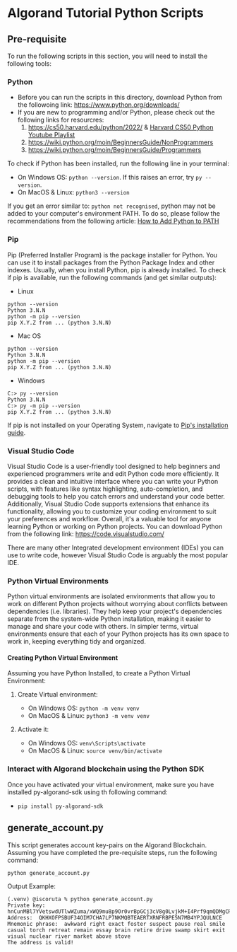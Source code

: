 # Algorand Tutorial Python Scripts

## Pre-requisite
To run the following scripts in this section, you will need to install the following tools:

### Python

- Before you can run the scripts in this directory, download Python from the followoing link: https://www.python.org/downloads/
- If you are new to programming and/or Python, please check out the following links for resourcres:
    1. https://cs50.harvard.edu/python/2022/ & [Harvard CS50 Python Youtube Playlist](https://www.youtube.com/playlist?list=PLhQjrBD2T3817j24-GogXmWqO5Q5vYy0V)
    2. https://wiki.python.org/moin/BeginnersGuide/NonProgrammers
    3. https://wiki.python.org/moin/BeginnersGuide/Programmers

To check if Python has been installed, run the following line in your terminal:
- On Windows OS: `python --version`. If this raises an error, try `py --version`.
- On MacOS & Linux: `python3 --version`

If you get an error similar to: `python not recognised`, python may not be added to your computer's environment PATH. To do so, please follow the recommendations from the following article: [How to Add Python to PATH](https://realpython.com/add-python-to-path/#how-to-add-python-to-path-on-windows)

### Pip
Pip (Preferred Installer Program) is the package installer for Python. You can use it to install packages from the Python Package Index and other indexes. Usually, when you install Python, pip is already installed. To check if pip is available, run the following commands (and get similar outputs):

- Linux
```
python --version
Python 3.N.N
python -m pip --version
pip X.Y.Z from ... (python 3.N.N)
```
- Mac OS
```
python --version
Python 3.N.N
python -m pip --version
pip X.Y.Z from ... (python 3.N.N)
```

- Windows
```
C:> py --version
Python 3.N.N
C:> py -m pip --version
pip X.Y.Z from ... (python 3.N.N)
```

If pip is not installed on your Operating System, navigate to [Pip's installation guide](https://pip.pypa.io/en/stable/installation/).
### Visual Studio Code

Visual Studio Code is a user-friendly tool designed to help beginners and experienced programmers write and edit Python code more efficiently. It provides a clean and intuitive interface where you can write your Python scripts, with features like syntax highlighting, auto-completion, and debugging tools to help you catch errors and understand your code better. Additionally, Visual Studio Code supports extensions that enhance its functionality, allowing you to customize your coding environment to suit your preferences and workflow. Overall, it's a valuable tool for anyone learning Python or working on Python projects. You can download Python from the following link: https://code.visualstudio.com/

There are many other Integrated development environment (IDEs) you can use to write code, however Visual Studio Code is arguably the most popular IDE.

### Python Virtual Environments

Python virtual environments are isolated environments that allow you to work on different Python projects without worrying about conflicts between dependencies (i.e. libraries). They help keep your project's dependencies separate from the system-wide Python installation, making it easier to manage and share your code with others. In simpler terms, virtual environments ensure that each of your Python projects has its own space to work in, keeping everything tidy and organized.

#### Creating Python Virtual Environment

Assuming you have Python Installed, to create a Python Virtual Environment:

1. Create Virtual environment:
    - On Windows OS: `python -m venv venv`
    - On MacOS & Linux: `python3 -m venv venv`

2. Activate it:
    - On Windows OS: `venv\Scripts\activate`
    - On MacOS & Linux: `source venv/bin/activate`

### Interact with Algorand blockchain using the Python SDK
Once you have activated your virtual environment, make sure you have installed py-algorand-sdk using th following command:
- `pip install py-algorand-sdk`

## generate_account.py

This script generates account key-pairs on the Algorand Blockchain. Assuming you have completed the pre-requisite steps, run the following command:

```
python generate_account.py
```

Output Example:
```
(.venv) @iscoruta % python generate_account.py                                                                                                                          Private key:  hnCunMBl7YVetswdUTlwWZuma/xWQ9mu8p9Or0vrBpGCj3cV8g0LvjkM+I4Prf9qmQDMgCRneLSxC8nW/YHmHg==
Address:  QKHXOFPSBUF34OIM7CHA7LP7NKMQBTEAERTXRNFRBPE5N7MB4YPJQULNCE
Mnemonic phrase:  awkward right exact foster suspect pause real smile casual torch retreat remain essay brain retire drive swamp skirt exit visual nuclear river market above stove
The address is valid!
```